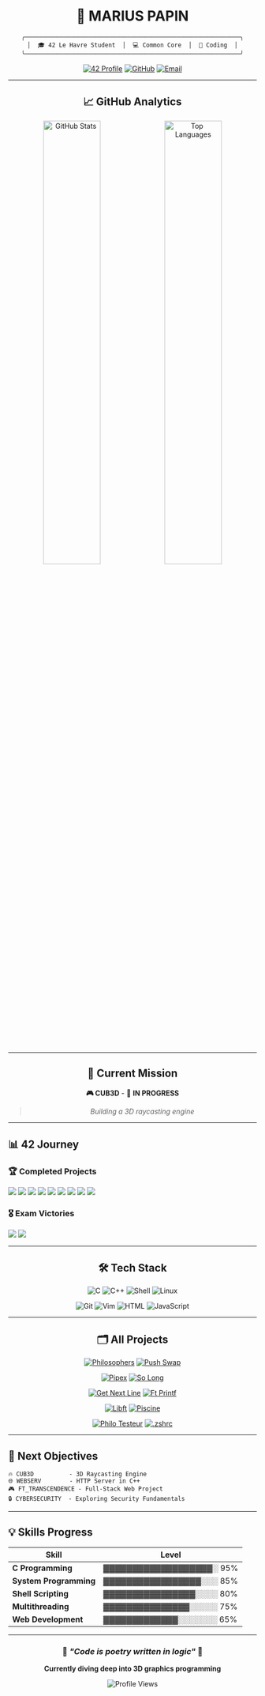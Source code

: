 <div align="center">

# 👋 **MARIUS PAPIN**

```ascii
╭─────────────────────────────────────────────────────────────╮
│  🎓 42 Le Havre Student  │  💻 Common Core  │  🚀 Coding  │
╰─────────────────────────────────────────────────────────────╯
```

[![42 Profile](https://img.shields.io/badge/42-mpapin-1a1a1a?style=for-the-badge&logo=42&logoColor=white&labelColor=2d3748&color=1a1a1a)](https://profile.intra.42.fr/users/mpapin)
[![GitHub](https://img.shields.io/badge/GitHub-mmmharius-1a1a1a?style=for-the-badge&logo=github&logoColor=white&labelColor=2d3748&color=1a1a1a)](https://github.com/mmmharius)
[![Email](https://img.shields.io/badge/Email-Contact-1a1a1a?style=for-the-badge&logo=gmail&logoColor=white&labelColor=2d3748&color=1a1a1a)](mailto:mpapin@student.42lehavre.fr)

</div>

---

<div align="center">

## 📈 **GitHub Analytics**

<img width="48%" src="https://github-readme-stats.vercel.app/api?username=mmmharius&show_icons=true&theme=dark&hide_border=true&bg_color=0d1117&title_color=58a6ff&icon_color=f85149&text_color=c9d1d9&count_private=true&hide=issues" alt="GitHub Stats"/>
<img width="48%" src="https://github-readme-stats.vercel.app/api/top-langs/?username=mmmharius&layout=compact&theme=dark&hide_border=true&bg_color=0d1117&title_color=58a6ff&text_color=c9d1d9&langs_count=6" alt="Top Languages"/>

</div>

---

<div align="center">

## 🎯 **Current Mission**

**🎮 CUB3D** - 🔄 **IN PROGRESS**
> *Building a 3D raycasting engine*

</div>

---

<div align="border-left">

## 📊 **42 Journey**

### 🏆 **Completed Projects**

<img src="https://img.shields.io/badge/📚_LIBFT-100/100-success?style=for-the-badge&logo=c&logoColor=white&labelColor=2d3748&color=1a1a1a"/>
<img src="https://img.shields.io/badge/🖨️_FT__PRINTF-100/100-success?style=for-the-badge&logo=c&logoColor=white&labelColor=2d3748&color=1a1a1a"/>

<img src="https://img.shields.io/badge/📖_GET__NEXT__LINE-100/100-success?style=for-the-badge&logo=c&logoColor=white&labelColor=2d3748&color=1a1a1a"/>
<img src="https://img.shields.io/badge/⚡_BORN2BEROOT-110/100-brightgreen?style=for-the-badge&logo=linux&logoColor=white&labelColor=2d3748&color=1a1a1a"/>

<img src="https://img.shields.io/badge/🔄_PUSH__SWAP-95/100-yellow?style=for-the-badge&logo=c&logoColor=white&labelColor=2d3748&color=1a1a1a"/>
<img src="https://img.shields.io/badge/🎮_SO__LONG-100/100-success?style=for-the-badge&logo=gamemaker&logoColor=white&labelColor=2d3748&color=1a1a1a"/>

<img src="https://img.shields.io/badge/🔗_PIPEX-100/100-success?style=for-the-badge&logo=gnubash&logoColor=white&labelColor=2d3748&color=1a1a1a"/>
<img src="https://img.shields.io/badge/🐚_MINISHELL-101/100-brightgreen?style=for-the-badge&logo=gnubash&logoColor=white&labelColor=2d3748&color=1a1a1a"/>

<img src="https://img.shields.io/badge/🧠_PHILOSOPHERS-100/100-success?style=for-the-badge&logo=c&logoColor=white&labelColor=2d3748&color=1a1a1a"/>

### 🎖️ **Exam Victories**

<img src="https://img.shields.io/badge/📝_EXAM_RANK_02-100/100-success?style=for-the-badge&logo=checkmarx&logoColor=white&labelColor=2d3748&color=1a1a1a"/>
<img src="https://img.shields.io/badge/📝_EXAM_RANK_03-100/100-success?style=for-the-badge&logo=checkmarx&logoColor=white&labelColor=2d3748&color=1a1a1a"/>

</div>

---

<div align="center">

## 🛠️ **Tech Stack**

![C](https://img.shields.io/badge/C-Expert-2d3748?style=for-the-badge&logo=c&logoColor=white&labelColor=1a1a1a)
![C++](https://img.shields.io/badge/C++-Learning-2d3748?style=for-the-badge&logo=cplusplus&logoColor=white&labelColor=1a1a1a)
![Shell](https://img.shields.io/badge/Shell-Advanced-2d3748?style=for-the-badge&logo=gnubash&logoColor=white&labelColor=1a1a1a)
![Linux](https://img.shields.io/badge/Linux-Proficient-2d3748?style=for-the-badge&logo=linux&logoColor=white&labelColor=1a1a1a)

![Git](https://img.shields.io/badge/Git-Advanced-2d3748?style=for-the-badge&logo=git&logoColor=white&labelColor=1a1a1a)
![Vim](https://img.shields.io/badge/Vim-Master-2d3748?style=for-the-badge&logo=vim&logoColor=white&labelColor=1a1a1a)
![HTML](https://img.shields.io/badge/HTML5-Intermediate-2d3748?style=for-the-badge&logo=html5&logoColor=white&labelColor=1a1a1a)
![JavaScript](https://img.shields.io/badge/JavaScript-Learning-2d3748?style=for-the-badge&logo=javascript&logoColor=white&labelColor=1a1a1a)

</div>

---

<div align="center">

## 🗂️ **All Projects**

[![Philosophers](https://github-readme-stats.vercel.app/api/pin/?username=mmmharius&repo=42_philosophers&theme=dark&hide_border=true&bg_color=0d1117&title_color=58a6ff&icon_color=f85149&text_color=c9d1d9)](https://github.com/mmmharius/42_philosophers)
[![Push Swap](https://github-readme-stats.vercel.app/api/pin/?username=mmmharius&repo=42_push_swap&theme=dark&hide_border=true&bg_color=0d1117&title_color=58a6ff&icon_color=f85149&text_color=c9d1d9)](https://github.com/mmmharius/42_push_swap)

[![Pipex](https://github-readme-stats.vercel.app/api/pin/?username=mmmharius&repo=42_pipex&theme=dark&hide_border=true&bg_color=0d1117&title_color=58a6ff&icon_color=f85149&text_color=c9d1d9)](https://github.com/mmmharius/42_pipex)
[![So Long](https://github-readme-stats.vercel.app/api/pin/?username=mmmharius&repo=42_so_long&theme=dark&hide_border=true&bg_color=0d1117&title_color=58a6ff&icon_color=f85149&text_color=c9d1d9)](https://github.com/mmmharius/42_so_long)

[![Get Next Line](https://github-readme-stats.vercel.app/api/pin/?username=mmmharius&repo=42_get_next_line&theme=dark&hide_border=true&bg_color=0d1117&title_color=58a6ff&icon_color=f85149&text_color=c9d1d9)](https://github.com/mmmharius/42_get_next_line)
[![Ft Printf](https://github-readme-stats.vercel.app/api/pin/?username=mmmharius&repo=42_ft_printf&theme=dark&hide_border=true&bg_color=0d1117&title_color=58a6ff&icon_color=f85149&text_color=c9d1d9)](https://github.com/mmmharius/42_ft_printf)

[![Libft](https://github-readme-stats.vercel.app/api/pin/?username=mmmharius&repo=42_libft&theme=dark&hide_border=true&bg_color=0d1117&title_color=58a6ff&icon_color=f85149&text_color=c9d1d9)](https://github.com/mmmharius/42_libft)
[![Piscine](https://github-readme-stats.vercel.app/api/pin/?username=mmmharius&repo=42_piscine&theme=dark&hide_border=true&bg_color=0d1117&title_color=58a6ff&icon_color=f85149&text_color=c9d1d9)](https://github.com/mmmharius/42_piscine)

[![Philo Testeur](https://github-readme-stats.vercel.app/api/pin/?username=mmmharius&repo=philo_testeur&theme=dark&hide_border=true&bg_color=0d1117&title_color=58a6ff&icon_color=f85149&text_color=c9d1d9)](https://github.com/mmmharius/philo_testeur)
[![.zshrc](https://github-readme-stats.vercel.app/api/pin/?username=mmmharius&repo=.zshrc&theme=dark&hide_border=true&bg_color=0d1117&title_color=58a6ff&icon_color=f85149&text_color=c9d1d9)](https://github.com/mmmharius/.zshrc)

</div>

---

## 🎯 **Next Objectives**

```
🔥 CUB3D          - 3D Raycasting Engine
🌐 WEBSERV        - HTTP Server in C++  
🎮 FT_TRANSCENDENCE - Full-Stack Web Project
🔒 CYBERSECURITY  - Exploring Security Fundamentals
```

---

## 💡 **Skills Progress**

| Skill | Level |
|-------|-------|
| **C Programming** | ▓▓▓▓▓▓▓▓▓▓▓▓▓▓▓▓▓▓▓░ 95% |
| **System Programming** | ▓▓▓▓▓▓▓▓▓▓▓▓▓▓▓▓▓░░░ 85% |
| **Shell Scripting** | ▓▓▓▓▓▓▓▓▓▓▓▓▓▓▓▓░░░░ 80% |
| **Multithreading** | ▓▓▓▓▓▓▓▓▓▓▓▓▓▓▓░░░░░ 75% |
| **Web Development** | ▓▓▓▓▓▓▓▓▓▓▓▓▓░░░░░░░ 65% |

---

<div align="center">

### 🌟 *"Code is poetry written in logic"* 🌟

**Currently diving deep into 3D graphics programming**

<img src="https://komarev.com/ghpvc/?username=mmmharius&label=Profile%20views&color=2d3748&style=flat" alt="Profile Views" />

</div>